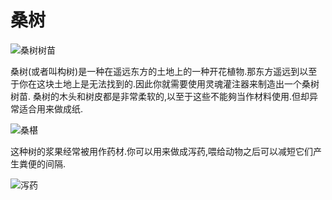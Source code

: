 # 桑树

![桑树树苗](block:betterwithaddons:sapling_mulberry@0)

桑树(或者叫构树)是一种在遥远东方的土地上的一种开花植物.那东方遥远到以至于你在这块土地上是无法找到的.因此你就需要使用灵魂灌注器来制造出一个桑树树苗.
桑树的木头和树皮都是非常柔软的,以至于这些不能夠当作材料使用.但却异常适合用来做成纸.


![桑椹](item:betterwithaddons:food_mulberry@0)

这种树的浆果经常被用作药材.你可以用来做成泻药,喂给动物之后可以减短它们产生粪便的间隔.

![泻药](item:betterwithaddons:laxative@0)